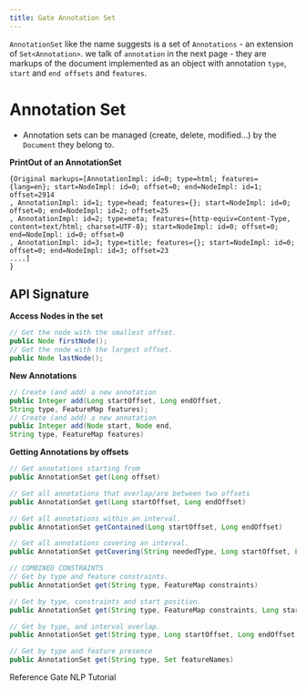 ```yaml
---
title: Gate Annotation Set
---
```


`AnnotationSet` like the name suggests is a set of `Annotations` - an extension of `Set<Annotation>`.
we talk of `annotation` in the next page - they are markups of the document implemented as an object with annotation `type`, 
`start` and `end offsets` and `features`.

# Annotation Set
- Annotation sets can be managed (create, delete, modified...) by the `Document` they belong to.



**PrintOut of an AnnotationSet**
```
{Original markups=[AnnotationImpl: id=0; type=html; features={lang=en}; start=NodeImpl: id=0; offset=0; end=NodeImpl: id=1; offset=2914
, AnnotationImpl: id=1; type=head; features={}; start=NodeImpl: id=0; offset=0; end=NodeImpl: id=2; offset=25
, AnnotationImpl: id=2; type=meta; features={http-equiv=Content-Type, content=text/html; charset=UTF-8}; start=NodeImpl: id=0; offset=0; end=NodeImpl: id=0; offset=0
, AnnotationImpl: id=3; type=title; features={}; start=NodeImpl: id=0; offset=0; end=NodeImpl: id=3; offset=23
....]
}
```

## API Signature
**Access Nodes in the set**

```java
// Get the node with the smallest offset.
public Node firstNode();
// Get the node with the largest offset.
public Node lastNode();
```

**New Annotations**
```java
// Create (and add) a new annotation
public Integer add(Long startOffset, Long endOffset,
String type, FeatureMap features);
// Create (and add) a new annotation
public Integer add(Node start, Node end,
String type, FeatureMap features)
```

**Getting Annotations by offsets**
```java
// Get annotations starting from
public AnnotationSet get(Long offset)

// Get all annotations that overlap/are between two offsets
public AnnotationSet get(Long startOffset, Long endOffset)

// Get all annotations within an interval.
public AnnotationSet getContained(Long startOffset, Long endOffset)

// Get all annotations covering an interval.
public AnnotationSet getCovering(String neededType, Long startOffset, Long endOffset)

// COMBINED CONSTRAINTS
// Get by type and feature constraints.
public AnnotationSet get(String type, FeatureMap constraints)

// Get by type, constraints and start position.
public AnnotationSet get(String type, FeatureMap constraints, Long startOffset)

// Get by type, and interval overlap.
public AnnotationSet get(String type, Long startOffset, Long endOffset)

// Get by type and feature presence
public AnnotationSet get(String type, Set featureNames)


```


Reference
Gate NLP Tutorial

